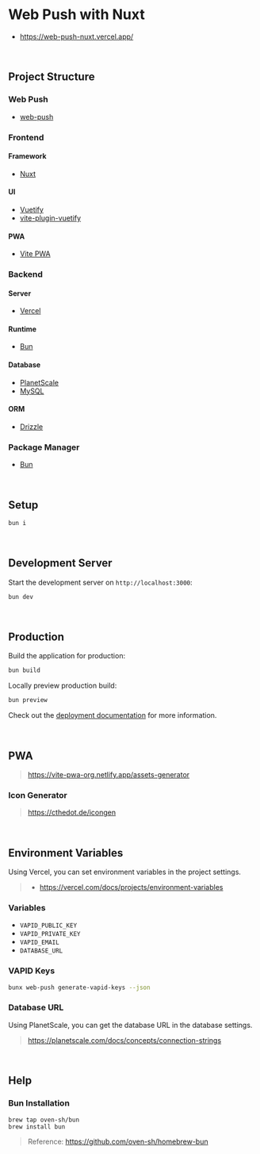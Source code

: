 # Web Push with Nuxt

- https://web-push-nuxt.vercel.app/

<br/>

## Project Structure

### Web Push

- [web-push](https://www.npmjs.com/package/web-push)

### Frontend

#### Framework

- [Nuxt](https://nuxt.com)

#### UI

- [Vuetify](https://vuetifyjs.com)
- [vite-plugin-vuetify](https://www.npmjs.com/package/vite-plugin-vuetify)

#### PWA

- [Vite PWA](https://vite-pwa-org.netlify.app/)

### Backend

#### Server

- [Vercel](https://vercel.com)

#### Runtime

- [Bun](https://bun.sh)

#### Database

- [PlanetScale](https://planetscale.com)
- [MySQL](https://www.mysql.com)

#### ORM

- [Drizzle](https://orm.drizzle.team)

### Package Manager

- [Bun](https://bun.sh)

<br/>

## Setup

```bash
bun i
```

<br/>

## Development Server

Start the development server on `http://localhost:3000`:

```bash
bun dev
```

<br/>

## Production

Build the application for production:

```bash
bun build
```

Locally preview production build:

```bash
bun preview
```

Check out the [deployment documentation](https://nuxt.com/docs/getting-started/deployment) for more information.

<br/>

## PWA

> https://vite-pwa-org.netlify.app/assets-generator

### Icon Generator

> https://cthedot.de/icongen

<br/>

## Environment Variables

Using Vercel, you can set environment variables in the project settings.

> - https://vercel.com/docs/projects/environment-variables

### Variables

- `VAPID_PUBLIC_KEY`
- `VAPID_PRIVATE_KEY`
- `VAPID_EMAIL`
- `DATABASE_URL`

### VAPID Keys

```bash
bunx web-push generate-vapid-keys --json
```

### Database URL

Using PlanetScale, you can get the database URL in the database settings.

> https://planetscale.com/docs/concepts/connection-strings

<br/>

## Help

### Bun Installation

```
brew tap oven-sh/bun
brew install bun
```

> Reference: https://github.com/oven-sh/homebrew-bun
